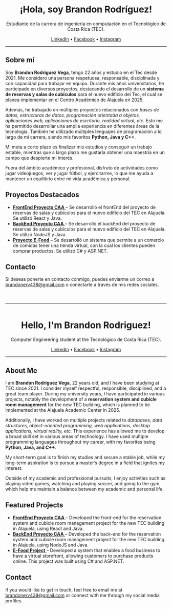 <div id="espanol">
  <h1 align="center">¡Hola, soy Brandon Rodríguez!</h1>
  <p align="center">
    Estudiante de la carrera de ingeniería en computación en el Tecnológico de Costa Rica (TEC).
  </p>

  <div align="center">
    <!-- Enlaces a redes sociales -->
    <a href="https://www.linkedin.com/in/brandon-rodr%C3%ADguez-5202b3270/" target="_blank">LinkedIn</a> • 
    <a href="https://www.facebook.com/profile.php?id=100047150393272" target="_blank">Facebook</a> • 
    <a href="https://www.instagram.com/brandrod1811/" target="_blank">Instagram</a>
  </div>

  <hr>

  <h2>Sobre mí</h2>
  <p>
    Soy <strong>Brandon Rodriguez Vega</strong>, tengo 22 años y estudio en el Tec desde 2021. Me considero una persona respetuosa, responsable, disciplinada y con capacidad para trabajar en equipo. Durante mis años universitarios, he participado en diversos proyectos, destacando el desarrollo de un <strong>sistema de reservas y salas de cubículos</strong> para el nuevo edificio del Tec, el cual se planea implementar en el Centro Académico de Alajuela en 2025.
  </p>

  <p>
    Además, he trabajado en múltiples proyectos relacionados con <em>bases de datos, estructuras de datos, programación orientada a objetos, aplicaciones web, aplicaciones de escritorio, realidad virtual, etc.</em> Esto me ha permitido desarrollar una amplia experiencia en diferentes áreas de la tecnología. También he utilizado múltiples lenguajes de programación a lo largo de mi carrera, siendo mis favoritos <strong>Python, Java y C++</strong>.
  </p>

  <p>
    Mi meta a corto plazo es finalizar mis estudios y conseguir un trabajo estable, mientras que a largo plazo me gustaría obtener una maestría en un campo que despierte mi interés.
  </p>

  <p>
    Fuera del ámbito académico y profesional, disfruto de actividades como jugar videojuegos, ver y jugar fútbol, y ejercitarme, lo que me ayuda a mantener un equilibrio entre mi vida académica y personal.
  </p>

  <h2>Proyectos Destacados</h2>
  <ul>
    <li>
      <a href="https://github.com/BrandonRV18/FrontEndProyectoCAA" target="_blank">
        <strong>FrontEnd Proyecto CAA</strong>
      </a> – Se desarrolló el frontEnd del proyecto de reservas de salas y cubículos para el nuevo edificio del TEC en Alajuela. Se utilizó React y Java.
    </li>
    <li>
      <a href="https://github.com/BrandonRV18/ProyectoCAA" target="_blank">
        <strong>BackEnd Proyecto CAA</strong>
      </a> – Se desarrolló el backEnd del proyecto de reservas de salas y cubículos para el nuevo edificio del TEC en Alajuela. Se utilizó NodeJS y Java.
    </li>
    <li>
      <a href="https://github.com/BrandonRV18/E-Food" target="_blank">
        <strong>Proyecto E-Food</strong>
      </a> – Se desarrolló un sistema que permite a un comercio de comidas tener una tienda virtual, con la cual los clientes pueden comprar productos. Se utilizó C# y ASP.NET.
    </li>
  </ul>

  <h2>Contacto</h2>
  <p>
    Si deseas ponerte en contacto conmigo, puedes enviarme un correo a <a href="mailto:tbrandonerv438@gmail.com">brandonerv438@gmail.com</a> o conectarte a través de mis redes sociales.
  </p>
</div>

<hr style="margin: 50px 0;">

<div id="english">
  <h1 align="center">Hello, I'm Brandon Rodriguez!</h1>
  <p align="center">
    Computer Engineering student at the Tecnológico de Costa Rica (TEC).
  </p>

  <div align="center">
    <a href="https://www.linkedin.com/in/brandon-rodr%C3%ADguez-5202b3270/" target="_blank">LinkedIn</a> • 
    <a href="https://www.facebook.com/profile.php?id=100047150393272" target="_blank">Facebook</a> • 
    <a href="https://www.instagram.com/brandrod1811/" target="_blank">Instagram</a>
  </div>

  <hr>

  <h2>About Me</h2>
  <p>
    I am <strong>Brandon Rodriguez Vega</strong>, 22 years old, and I have been studying at TEC since 2021. I consider myself respectful, responsible, disciplined, and a great team player. During my university years, I have participated in various projects, notably the development of a <strong>reservation system and cubicle room management</strong> for the new TEC building, which is planned to be implemented at the Alajuela Academic Center in 2025.
  </p>

  <p>
    Additionally, I have worked on multiple projects related to <em>databases, data structures, object-oriented programming, web applications, desktop applications, virtual reality, etc.</em> This experience has allowed me to develop a broad skill set in various areas of technology. I have used multiple programming languages throughout my career, with my favorites being <strong>Python, Java, and C++</strong>.
  </p>

  <p>
    My short-term goal is to finish my studies and secure a stable job, while my long-term aspiration is to pursue a master’s degree in a field that ignites my interest.
  </p>

  <p>
    Outside of my academic and professional pursuits, I enjoy activities such as playing video games, watching and playing soccer, and going to the gym, which help me maintain a balance between my academic and personal life.
  </p>

  <h2>Featured Projects</h2>
  <ul>
    <li>
      <a href="https://github.com/BrandonRV18/FrontEndProyectoCAA" target="_blank">
        <strong>FrontEnd Proyecto CAA</strong>
      </a> – Developed the front-end for the reservation system and cubicle room management project for the new TEC building in Alajuela, using React and Java.
    </li>
    <li>
      <a href="https://github.com/BrandonRV18/ProyectoCAA" target="_blank">
        <strong>BackEnd Proyecto CAA</strong>
      </a> – Developed the back-end for the reservation system and cubicle room management project for the new TEC building in Alajuela, using NodeJS and Java.
    </li>
    <li>
      <a href="https://github.com/BrandonRV18/E-Food" target="_blank">
        <strong>E-Food Project</strong>
      </a> – Developed a system that enables a food business to have a virtual storefront, allowing customers to purchase products online. This project was built using C# and ASP.NET.
    </li>
  </ul>

  <h2>Contact</h2>
  <p>
    If you would like to get in touch, feel free to email me at <a href="mailto:tbrandonerv438@gmail.com">brandonerv438@gmail.com</a> or connect with me through my social media profiles.
  </p>
</div>
